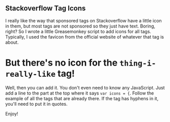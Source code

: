 ## Stackoverflow Tag Icons

I really like the way that sponsored tags on Stackoverflow have a little icon 
in them, but most tags are not sponsored so they just have text. Boring, right?
So I wrote a little Greasemonkey script to add icons for all tags. Typically, I
used the favicon from the official website of whatever that tag is about.

# But there's no icon for the `thing-i-really-like` tag!

Well, then you can add it. You don't even need to know any JavaScript. Just add
a line to the part at the top where it says `var icons = {`. Follow the example of
all the tags that are already there. If the tag has hyphens in it, you'll need to put it in quotes.

Enjoy!
